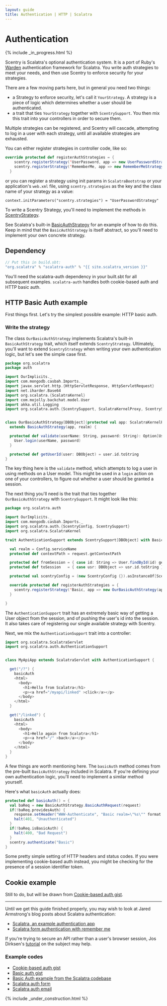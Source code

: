 ```yaml
---
layout: guide
title: Authentication | HTTP | Scalatra
---
```


<div class="page-header">
  <h1>Authentication</h1>
</div>

{% include _in_progress.html %}


Scentry is Scalatra's optional authentication system. It is a port of Ruby's
[Warden](https://github.com/hassox/warden) authentication framework for
Scalatra. You write auth strategies to meet your needs, and then use Scentry
to enforce security for your strategies.

There are a few moving parts here, but in general you need two things:

* a Strategy to enforce security, let's call it `YourStrategy`. A strategy is
a piece of logic which determines whether a user should be authenticated.
* a trait that ties `YourStrategy` together with `ScentrySupport`. You then
mix this trait into your controllers in order to secure them.

Multiple strategies can be registered, and Scentry will cascade, attempting
to log in a user with each strategy, until all available strategies are
exhausted.

You can either register strategies in controller code, like so:

```scala
override protected def registerAuthStrategies = {
    scentry.registerStrategy('UserPassword, app => new UserPasswordStrategy(app))
    scentry.registerStrategy('RememberMe, app => new RememberMeStrategy(app))
  }
```

or you can register a strategy using init params in `ScalatraBootstrap` or
your application's `web.xml` file, using `scentry.strategies` as the key and
the class name of your strategy as a value:

`context.initParameters("scentry.strategies") = "UserPasswordStrategy"`

To write a Scentry Strategy, you'll need to implement the methods in
[ScentryStrategy](https://github.com/scalatra/scalatra/blob/develop/auth/src/main/scala/org/scalatra/auth/ScentryStrategy.scala).

See Scalatra's built-in [BasicAuthStrategy](https://github.com/scalatra/scalatra/blob/develop/auth/src/main/scala/org/scalatra/auth/strategy/BasicAuthStrategy.scala)
for an example of how to do this. Keep in mind that the `BasicAuthStrategy`
is itself abstract, so you'll need to implement your own concrete strategy.

## Dependency

```scala
// Put this in build.sbt:
"org.scalatra" % "scalatra-auth" % "{{ site.scalatra_version }}"
```

You'll need the scalatra-auth dependency in your built.sbt for all subsequent
examples. `scalatra-auth` handles both cookie-based auth and HTTP basic auth.

## HTTP Basic Auth example

First things first. Let's try the simplest possible example: HTTP basic auth.


### Write the strategy

The class `OurBasicAuthStrategy` implements Scalatra's built-in `BasicAuthStrategy`
trait, which itself extends `ScentryStrategy`. Ultimately, you'll want to extend
`ScentryStrategy` when writing your own authentication logic, but let's see the
simple case first.

```scala
package org.scalatra
package auth

import OurImplicits._
import com.mongodb.casbah.Imports._
import javax.servlet.http.{HttpServletResponse, HttpServletRequest}
import net.iharder.Base64
import org.scalatra.{ScalatraKernel}
import com.mojolly.backchat.model.User
import akka.util.Logging
import org.scalatra.auth.{ScentrySupport, ScalatraKernelProxy, ScentryStrategy}


class OurBasicAuthStrategy[DBObject](protected val app: ScalatraKernelProxy, realm: String)
  extends BasicAuthStrategy(app, realm) {

  protected def validate(userName: String, password: String): Option[UserType] = {
    User.login(userName, password)
  }

  protected def getUserId(user: DBObject) = user.id.toString
}
```
The key thing here is the `validate` method, which attempts to log a user in
using methods on a User model. This might be used in a `login` action on one
of your controllers, to figure out whether a user should be granted a session.

The next thing you'll need is the trait that ties together `OurBasicAuthStrategy`
with `ScentrySupport`. It might look like this:

```scala
package org.scalatra.auth

import OurImplicits._
import com.mongodb.casbah.Imports._
import org.scalatra.auth.{ScentryConfig, ScentrySupport}
import org.scalatra.ScalatraKernel

trait AuthenticationSupport extends ScentrySupport[DBObject] with BasicAuthSupport { self: ScalatraKernel =>

  val realm = Config.serviceName
  protected def contextPath = request.getContextPath

  protected def fromSession = { case id: String => User.findById(id) getOrElse null  }
  protected def toSession   = { case usr: DBObject => usr.id.toString }

  protected val scentryConfig = (new ScentryConfig {}).asInstanceOf[ScentryConfiguration]

  override protected def registerAuthStrategies = {
    scentry.registerStrategy('Basic, app => new OurBasicAuthStrategy(app, realm))
  }

}
```

The `AuthenticationSupport` trait has an extremely basic way of getting a User
object from the session, and of pushing the user's id into the session. It also
takes care of registering our single available strategy with Scentry.

Next, we mix the `AuthenticationSupport` trait into a controller:

```scala
import org.scalatra.ScalatraServlet
import org.scalatra.auth.AuthenticationSupport


class MyApiApp extends ScalatraServlet with AuthenticationSupport {

  get("/?") {
    basicAuth
    <html>
      <body>
        <h1>Hello from Scalatra</h1>
        <p><a href="/myapi/linked" >click</a></p>
      </body>
    </html>
  }

  get("/linked") {
    basicAuth
    <html>
      <body>
        <h1>Hello again from Scalatra</h1>
        <p><a href="/" >back</a></p>
      </body>
    </html>
  }
}
```

A few things are worth mentioning here. The `basicAuth` method comes from the
pre-built `BasicAuthStrategy` included in Scalatra. If you're defining your own
authentication logic, you'll need to implement a similar method yourself.

Here's what `basicAuth` actually does:

```scala
protected def basicAuth() = {
  val baReq = new BasicAuthStrategy.BasicAuthRequest(request)
  if(!baReq.providesAuth) {
    response.setHeader("WWW-Authenticate", "Basic realm=\"%s\"" format realm)
    halt(401, "Unauthenticated")
  }
  if(!baReq.isBasicAuth) {
    halt(400, "Bad Request")
  }
  scentry.authenticate("Basic")
}
```

Some pretty simple setting of HTTP headers and status codes. If you were
implementing cookie-based auth instead, you might be checking for the presence
of a session identifier token.

## Cookie example

Still to do, but will be drawn from [Cookie-based auth gist](http://gist.github.com/660701).

----

Until we get this guide finished properly, you may wish to look at Jared
Armstrong's blog posts about Scalatra authentication:

* [Scalatra, an example authentication app](http://www.jaredarmstrong.name/2011/08/scalatra-an-example-authentication-app/)
* [Scalatra form authentication with remember me](http://www.jaredarmstrong.name/2011/08/scalatra-form-authentication-with-remember-me/)

If you're trying to secure an API rather than a user's browser session,
Jos Dirksen's [tutorial](http://www.smartjava.org/content/tutorial-getting-started-scala-and-scalatra-part-iii) on the subject may help.

### Example codes

* [Cookie-based auth gist](http://gist.github.com/660701)
* [Basic auth gist](https://gist.github.com/732347)
* [Basic Auth example from the Scalatra codebase](https://github.com/scalatra/scalatra/blob/develop/example/src/main/scala/org/scalatra/BasicAuthExample.scala)
* [Scalatra auth form](https://github.com/jlarmstrong/scalatra-auth-form)
* [Scalatra auth email](https://github.com/jasonjackson/scalatra-auth-email)

{% include _under_construction.html %}
